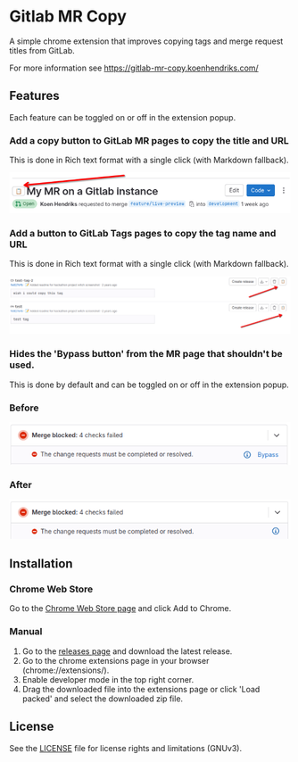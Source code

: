 # Gitlab MR Copy
A simple chrome extension that improves copying tags and merge request titles from GitLab.

For more information see https://gitlab-mr-copy.koenhendriks.com/

## Features

Each feature can be toggled on or off in the extension popup.

### Add a copy button to GitLab MR pages to copy the title and URL 

This is done in Rich text format with a single click (with Markdown fallback).

![screenshot.png](screenshot.png)


### Add a button to GitLab Tags pages to copy the tag name and URL 

This is done in Rich text format with a single click (with Markdown fallback).   

![screenshot1.png](screenshot1.png)

### Hides the 'Bypass button' from the MR page that shouldn't be used.

This is done by default and can be toggled on or off in the extension popup.

### Before
![screenshot2-before.png](screenshot2-before.png)

### After
![screenshot2-after.png](screenshot2-after.png)

## Installation

### Chrome Web Store
Go to the [Chrome Web Store page](https://chromewebstore.google.com/detail/gitlab-mr-title-copier/cjkopelbphphjbigokngkgchdkggfaak) and click Add to Chrome.

### Manual

1. Go to the [releases page](https://github.com/koenhendriks/Gitlab-MR-Copy/releases) and download the latest release.
2. Go to the chrome extensions page in your browser (chrome://extensions/).
3. Enable developer mode in the top right corner.
4. Drag the downloaded file into the extensions page or click 'Load packed' and select the downloaded zip file.

## License
See the [LICENSE](LICENSE) file for license rights and limitations (GNUv3).
